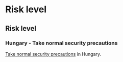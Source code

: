 # Risk level

## Risk level

### Hungary - Take normal security precautions

[Take normal security precautions](#levels "Risk Levels") in Hungary.